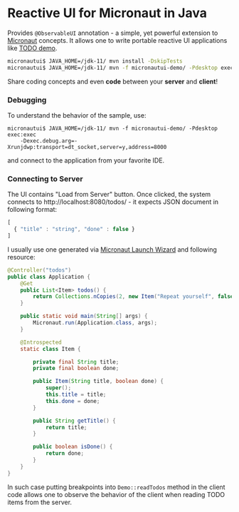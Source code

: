 # Reactive UI for Micronaut in Java

Provides `@ObservableUI` annotation - a simple, yet powerful extension
to [Micronaut](https://micronaut.io/) concepts. It allows one to
write portable reactive UI applications like 
[TODO demo](https://github.com/jtulach/micronautui/blob/master/micronautui-demo/src/main/java/io/micronaut/ui/demo/Demo.java).

```bash
micronautui$ JAVA_HOME=/jdk-11/ mvn install -DskipTests
micronautui$ JAVA_HOME=/jdk-11/ mvn -f micronautui-demo/ -Pdesktop exec:exec
```

Share coding concepts and even **code** between your **server** and **client**!

### Debugging

To understand the behavior of the sample, use:

```
micronautui$ JAVA_HOME=/jdk-11/ mvn -f micronautui-demo/ -Pdesktop exec:exec
    -Dexec.debug.arg=-Xrunjdwp:transport=dt_socket,server=y,address=8000
```

and connect to the application from your favorite IDE.

### Connecting to Server

The UI contains "Load from Server" button. Once clicked, the system connects
to http://localhost:8080/todos/ - it expects JSON document in following format:

```js
[
  { "title" : "string", "done" : false }
]
```

I usually use one generated via [Micronaut Launch Wizard](http://micronaut.io/launch) and following
resource:

```java
@Controller("todos")
public class Application {
    @Get
    public List<Item> todos() {
        return Collections.nCopies(2, new Item("Repeat yourself", false));
    }

    public static void main(String[] args) {
        Micronaut.run(Application.class, args);
    }

    @Introspected
    static class Item {

        private final String title;
        private final boolean done;

        public Item(String title, boolean done) {
            super();
            this.title = title;
            this.done = done;
        }

        public String getTitle() {
            return title;
        }

        public boolean isDone() {
            return done;
        }
    }
}
```

In such case putting breakpoints into `Demo::readTodos` method in the client
code allows one to observe the behavior of the client when reading TODO items
from the server.
